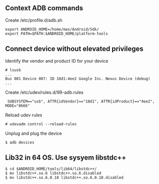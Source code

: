 ## Context ADB commands

Create /etc/profile.d/adb.sh
```
export ANDROID_HOME=/home/max/Android/Sdk/
export PATH=$PATH:$ANDROID_HOME/platform-tools
```

## Connect device without elevated privileges

Identify the vendor and product ID for your device
```
# lsusb
...
Bus 001 Device 007: ID 18d1:4ee2 Google Inc. Nexus Device (debug)
...
```
Create /etc/udev/rules.d/99-adb.rules
```
 SUBSYSTEM=="usb", ATTR{idVendor}=="18d1", ATTR{idProduct}=="4ee2", MODE="0666"
```
Reload udev rules
```
# udevadm control --reload-rules
```
Unplug and plug the device
```
$ adb devices
```
## Lib32 in 64 OS. Use sysyem libstdc++  
```
$ cd $ANDROID_HOME/tools/lib64/libstdc++/
$ mv libstdc++.so.6 libstdc++.so.6.disabled
$ mv libstdc++.so.6.0.18 libstdc++.so.6.0.18.disabled
```
